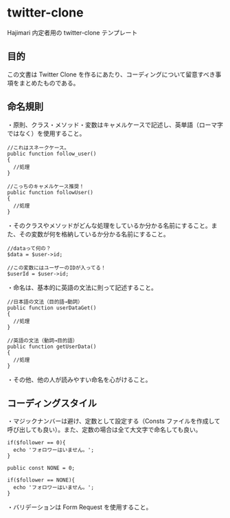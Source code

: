 # twitter-clone

Hajimari 内定者用の twitter-clone テンプレート

## 目的

この文書は Twitter Clone を作るにあたり、コーディングについて留意すべき事項をまとめたものである。

## 命名規則

・原則、クラス・メソッド・変数はキャメルケースで記述し、英単語（ローマ字ではなく）を使用すること。

```
//これはスネークケース。
public function follow_user()
{
  //処理
}
```

```
//こっちのキャメルケース推奨！
public function followUser()
{
  //処理
}
```

・そのクラスやメソッドがどんな処理をしているか分かる名前にすること。また、その変数が何を格納しているか分かる名前にすること。

```
//dataって何の？
$data = $user->id;
```

```
//この変数にはユーザーのIDが入ってる！
$userId = $user->id;
```

・命名は、基本的に英語の文法に則って記述すること。

```
//日本語の文法（目的語→動詞）
public function userDataGet()
{
  //処理
}
```

```
//英語の文法（動詞→目的語）
public function getUserData()
{
  //処理
}
```

・その他、他の人が読みやすい命名を心がけること。

## コーディングスタイル

・マジックナンバーは避け、定数として設定する（Consts ファイルを作成して呼び出しても良い）。また、定数の場合は全て大文字で命名しても良い。

```
if($follower == 0){
  echo 'フォロワーはいません。';
}
```

```
public const NONE = 0;

if($follower == NONE){
  echo 'フォロワーはいません。';
}
```

・バリデーションは Form Request を使用すること。
